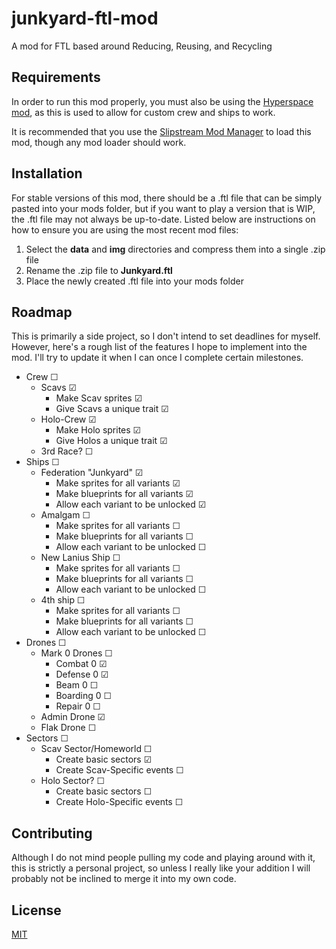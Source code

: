 # junkyard-ftl-mod
A mod for FTL based around Reducing, Reusing, and Recycling

## Requirements
In order to run this mod properly, you must also be using the [Hyperspace mod](https://subsetgames.com/forum/viewtopic.php?f=11&t=35095), as this is used to allow for custom crew and ships to work.

It is recommended that you use the [Slipstream Mod Manager](https://subsetgames.com/forum/viewtopic.php?f=12&t=17102) to load this mod, though any mod loader should work.

## Installation
For stable versions of this mod, there should be a .ftl file that can be simply pasted into your mods folder, but if you want to play a version that is WIP, the .ftl file may not always be up-to-date. Listed below are instructions on how to ensure you are using the most recent mod files:

1. Select the **data** and **img** directories and compress them into a single .zip file
2. Rename the .zip file to **Junkyard.ftl**
3. Place the newly created .ftl file into your mods folder

## Roadmap
This is primarily a side project, so I don't intend to set deadlines for myself. However, here's a rough list of the features I hope to implement into the mod. I'll try to update it when I can once I complete certain milestones.

- Crew ☐
	- Scavs ☑
		- Make Scav sprites ☑
		- Give Scavs a unique trait ☑
	- Holo-Crew ☑
		- Make Holo sprites ☑
		- Give Holos a unique trait ☑
	- 3rd Race? ☐
- Ships ☐
	- Federation "Junkyard" ☑
		- Make sprites for all variants ☑
		- Make blueprints for all variants ☑
		- Allow each variant to be unlocked ☑
	- Amalgam ☐
		- Make sprites for all variants ☐
		- Make blueprints for all variants ☐
		- Allow each variant to be unlocked ☐
	- New Lanius Ship ☐
		- Make sprites for all variants ☐
		- Make blueprints for all variants ☐
		- Allow each variant to be unlocked ☐
	- 4th ship ☐
		- Make sprites for all variants ☐
		- Make blueprints for all variants ☐
		- Allow each variant to be unlocked ☐
- Drones ☐
	- Mark 0 Drones ☐
		- Combat 0 ☑
		- Defense 0 ☑
		- Beam 0 ☐
		- Boarding 0 ☐
		- Repair 0 ☐
	- Admin Drone ☑
	- Flak Drone ☐
- Sectors ☐
	- Scav Sector/Homeworld ☐
		- Create basic sectors ☑
		- Create Scav-Specific events ☐
	- Holo Sector? ☐
		- Create basic sectors ☐
		- Create Holo-Specific events ☐


## Contributing
Although I do not mind people pulling my code and playing around with it, this is strictly a personal project, so unless I really like your addition I will probably not be inclined to merge it into my own code. 

## License
[MIT](https://choosealicense.com/licenses/mit/)
